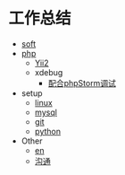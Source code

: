 # 工作总结

- [soft](soft/)
- [php](php/)
	- [Yii2](yii2/)
	- xdebug
		- [配合phpStorm调试](php/xdebug.md#配合phpStorm调试)
- setup
    - [linux](linux/)
	- [mysql](mysql/)
	- [git](git/)
	- [python](python/)
- Other
	- [en](en/)
	- [沟通](linkup/)

